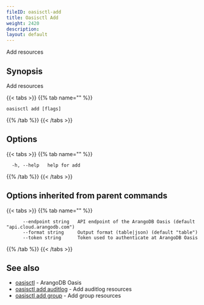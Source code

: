 ```yaml
---
fileID: oasisctl-add
title: Oasisctl Add
weight: 2420
description: 
layout: default
---
```

Add resources

## Synopsis

Add resources

{{< tabs >}}
{{% tab name="" %}}
```
oasisctl add [flags]
```
{{% /tab %}}
{{< /tabs >}}

## Options

{{< tabs >}}
{{% tab name="" %}}
```
  -h, --help   help for add
```
{{% /tab %}}
{{< /tabs >}}

## Options inherited from parent commands

{{< tabs >}}
{{% tab name="" %}}
```
      --endpoint string   API endpoint of the ArangoDB Oasis (default "api.cloud.arangodb.com")
      --format string     Output format (table|json) (default "table")
      --token string      Token used to authenticate at ArangoDB Oasis
```
{{% /tab %}}
{{< /tabs >}}

## See also

* [oasisctl](../oasisctl-options)	 - ArangoDB Oasis
* [oasisctl add auditlog](oasisctl-add-auditlog)	 - Add auditlog resources
* [oasisctl add group](oasisctl-add-group)	 - Add group resources

